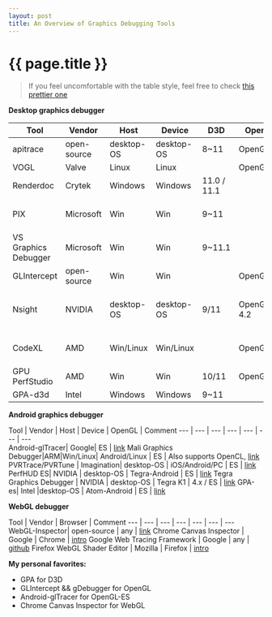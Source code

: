 ```yaml
---
layout: post
title: An Overview of Graphics Debugging Tools
---
```


{{ page.title }}
================

> If you feel uncomfortable with the table style, feel free to check [this prettier one](https://github.com/vinjn/vinjn.github.io/blob/master/_posts/2013-07-07-graphics-debugging-tools-overview.md)

**Desktop graphics debugger**

Tool | Vendor | Host     | Device      | D3D   | OpenGL    | Comment  
---  | ---   | ---  |  ---  | ---  |   ---     | ---     
apitrace | open-source | desktop-OS  | desktop-OS| 8~11  | OpenGL/ES | [link](http://apitrace.github.io/)
VOGL | Valve  | Linux  | Linux|    | OpenGL | [link](https://github.com/ValveSoftware/vogl/)
Renderdoc | Crytek | Windows | Windows | 11.0 / 11.1 | | [link](http://cryengine.com/renderdoc )
PIX  | Microsoft | Win | Win     | 9~11  |          | DX SDK, replaced by VS Graphics Debugger
VS Graphics Debugger|Microsoft|Win| Win| 9~11.1 | | Bundled with VS 2012 pro, [link](http://msdn.microsoft.com/en-us/library/hh315751.aspx)
GLIntercept| open-source | Win | Win |     | OpenGL    | [link](https://code.google.com/p/glintercept/) | [link](https://github.com/dtrebilco/glintercept)
Nsight | NVIDIA | desktop-OS| desktop-OS | 9/11| OpenGL 4.2   | Also supprots OpenCL/CUDA/C++ AMP, Needs Visual Studio / Eclipse, [link](http://www.nvidia.com/object/nsight.html)
CodeXL|AMD|Win/Linux| Win/Linux |  | OpenGL    | formly [gDEBugger](http://www.gremedy.com/), also supports OpenCL,   [link](http://developer.amd.com/tools-and-sdks/heterogeneous-computing/codexl/)
GPU PerfStudio|AMD |Win|Win|10/11 |OpenGL| [link](http://developer.amd.com/tools-and-sdks/graphics-development/gpu-perfstudio-2/)
GPA-d3d| Intel |Windows | Windows |9~11|   | [link](http://software.intel.com/en-us/vcsource/tools/intel-gpa)

**Android graphics debugger**

Tool | Vendor | Host | Device | OpenGL | Comment 
---  | ---   | ---  |  ---  | ---  |   ---     | ---     
Android-glTracer| Google| ES | [link](http://developer.android.com/tools/help/gltracer.html)
Mali Graphics Debugger|ARM|Win/Linux| Android/Linux | ES | Also supports OpenCL, [link](http://malideveloper.arm.com/develop-for-mali/tools/mali-graphics-debugger/)
PVRTrace/PVRTune | Imagination| desktop-OS | iOS/Android/PC |  ES | [link](http://www.imgtec.com/powervr/insider/sdkdownloads/index.asp)
PerfHUD ES| NVIDIA | desktop-OS | Tegra-Android | ES | [link](https://developer.nvidia.com/nvidia-perfhud-es )
Tegra Graphics Debugger | NVIDIA | desktop-OS | Tegra K1 |   4.x / ES | [link](https://developer.nvidia.com/tegra-graphics-debugger)
GPA-es| Intel |desktop-OS | Atom-Android | ES | [link](http://software.intel.com/en-us/vcsource/tools/intel-gpa)

**WebGL debugger**

Tool | Vendor | Browser | Comment 
---  | ---   | ---  |  ---  | ---  |   ---     | ---     
WebGL-Inspector| open-source | any |  [link](http://benvanik.github.io/WebGL-Inspector)
Chrome Canvas Inspector | Google | Chrome | [intro](http://www.html5rocks.com/en/tutorials/canvas/inspection/)
Google Web Tracing Framework | Google | any | [github](http://google.github.io/tracing-framework/)
Firefox WebGL Shader Editor | Mozilla | Firefox | [intro](https://hacks.mozilla.org/2013/11/live-editing-webgl-shaders-with-firefox-developer-tools/)

**My personal favorites:**

* GPA for D3D
* GLIntercept && gDebugger for OpenGL
* Android-glTracer for OpenGL-ES
* Chrome Canvas Inspector for WebGL
